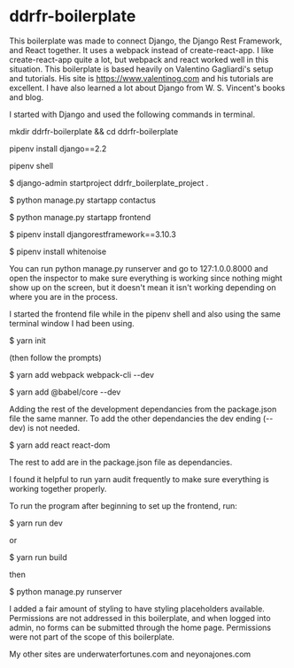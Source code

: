 # ddrfr-boilerplate

This boilerplate was made to connect Django, the Django Rest Framework, and React together. It uses a webpack instead of
create-react-app. I like create-react-app quite a lot, but webpack and react worked well in this situation. This boilerplate 
is based heavily on Valentino Gagliardi's setup and tutorials. His site is https://www.valentinog.com and his tutorials are
excellent. I have also learned a lot about Django from W. S. Vincent's books and blog.

I started with Django and used the following commands in terminal.

mkdir ddrfr-boilerplate && cd ddrfr-boilerplate

pipenv install django==2.2

pipenv shell

$ django-admin startproject ddrfr_boilerplate_project .

$ python manage.py startapp contactus

$ python manage.py startapp frontend

$ pipenv install djangorestframework==3.10.3

$ pipenv install whitenoise

You can run python manage.py runserver and go to 127:1.0.0.8000 and open the inspector to make sure everything is working 
since nothing might show up on the screen, but it doesn't mean it isn't working depending on where you are in the process.

I started the frontend file while in the pipenv shell and also using the same terminal window I had been using.

$ yarn init 

(then follow the prompts)

$ yarn add webpack webpack-cli --dev

$ yarn add @babel/core --dev

Adding the rest of the development dependancies from the package.json file the same manner. To add the other dependancies
the dev ending (--dev) is not needed.

$ yarn add react react-dom 

The rest to add are in the package.json file as dependancies. 

I found it helpful to run yarn audit frequently to make sure everything is working together properly.

To run the program after beginning to set up the frontend, run:

$ yarn run dev 

or 

$ yarn run build

then 

$ python manage.py runserver

I added a fair amount of styling to have styling placeholders available. Permissions are not addressed in this boilerplate,
and when logged into admin, no forms can be submitted through the home page. Permissions were not part of the scope of this
boilerplate. 

My other sites are underwaterfortunes.com and neyonajones.com
